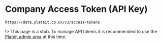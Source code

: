 # Company Access Token (API Key)

`https://data.plateit.co.uk/v3/access-tokens`

!> This page is a stub. To manage API tokens it is recommended to use the [Plateit admin area](https://admin.plateit.co.uk) at this time.